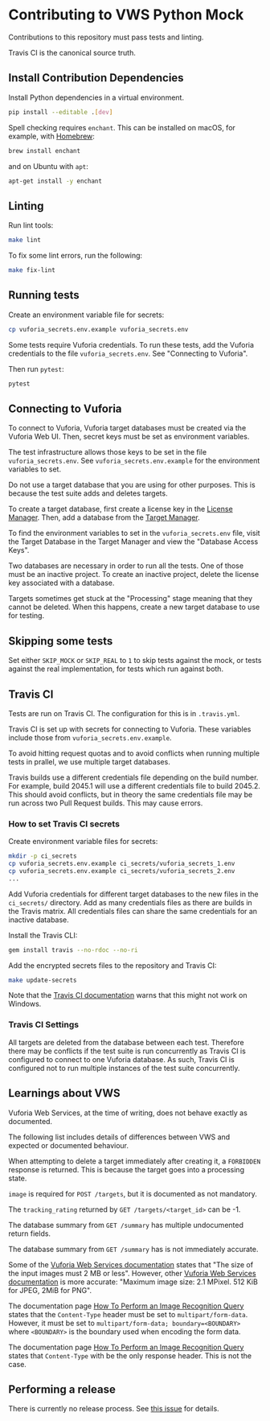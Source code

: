 # Contributing to VWS Python Mock

Contributions to this repository must pass tests and linting.

Travis CI is the canonical source truth.

## Install Contribution Dependencies

Install Python dependencies in a virtual environment.

```sh
pip install --editable .[dev]
```

Spell checking requires `enchant`.
This can be installed on macOS, for example, with [Homebrew](http://brew.sh):

```sh
brew install enchant
```

and on Ubuntu with `apt`:

```sh
apt-get install -y enchant
```

## Linting

Run lint tools:

```sh
make lint
```

To fix some lint errors, run the following:

```sh
make fix-lint
```

## Running tests

Create an environment variable file for secrets:

```sh
cp vuforia_secrets.env.example vuforia_secrets.env
```

Some tests require Vuforia credentials.
To run these tests, add the Vuforia credentials to the file `vuforia_secrets.env`.
See "Connecting to Vuforia".

Then run `pytest`:

```sh
pytest
```

## Connecting to Vuforia

To connect to Vuforia,
Vuforia target databases must be created via the Vuforia Web UI.
Then, secret keys must be set as environment variables.

The test infrastructure allows those keys to be set in the file `vuforia_secrets.env`.
See `vuforia_secrets.env.example` for the environment variables to set.

Do not use a target database that you are using for other purposes.
This is because the test suite adds and deletes targets.

To create a target database, first create a license key in the [License Manager](https://developer.vuforia.com/targetmanager/licenseManager/licenseListing).
Then, add a database from the [Target Manager](https://developer.vuforia.com/targetmanager).

To find the environment variables to set in the `vuforia_secrets.env` file,
visit the Target Database in the Target Manager and view the "Database Access Keys".

Two databases are necessary in order to run all the tests.
One of those must be an inactive project.
To create an inactive project, delete the license key associated with a database.

Targets sometimes get stuck at the "Processing" stage meaning that they cannot be deleted.
When this happens, create a new target database to use for testing.

## Skipping some tests

Set either `SKIP_MOCK` or `SKIP_REAL` to `1` to skip tests against the mock, or tests against the real implementation, for tests which run against both.

## Travis CI

Tests are run on Travis CI.
The configuration for this is in `.travis.yml`.

Travis CI is set up with secrets for connecting to Vuforia.
These variables include those from `vuforia_secrets.env.example`.

To avoid hitting request quotas and to avoid conflicts when running multiple tests in prallel, we use multiple target databases.

Travis builds use a different credentials file depending on the build number.
For example, build 2045.1 will use a different credentials file to build 2045.2.
This should avoid conflicts, but in theory the same credentials file may be run across two Pull Request builds.
This may cause errors.

### How to set Travis CI secrets

Create environment variable files for secrets:

```sh
mkdir -p ci_secrets
cp vuforia_secrets.env.example ci_secrets/vuforia_secrets_1.env
cp vuforia_secrets.env.example ci_secrets/vuforia_secrets_2.env
...
```

Add Vuforia credentials for different target databases to the new files in the `ci_secrets/` directory.
Add as many credentials files as there are builds in the Travis matrix.
All credentials files can share the same credentials for an inactive database.

Install the Travis CLI:

```sh
gem install travis --no-rdoc --no-ri
```

Add the encrypted secrets files to the repository and Travis CI:

```sh
make update-secrets
```

Note that the [Travis CI documentation](https://docs.travis-ci.com/user/encrypting-files/#Caveat) warns that this might not work on Windows.

### Travis CI Settings

All targets are deleted from the database between each test.
Therefore there may be conflicts if the test suite is run concurrently as Travis CI is configured to connect to one Vuforia database.
As such, Travis CI is configured not to run multiple instances of the test suite concurrently.

## Learnings about VWS

Vuforia Web Services, at the time of writing, does not behave exactly as documented.

The following list includes details of differences between VWS and expected or documented behaviour.

When attempting to delete a target immediately after creating it, a `FORBIDDEN` response is returned.
This is because the target goes into a processing state.

`image` is required for `POST /targets`, but it is documented as not mandatory.

The `tracking_rating` returned by `GET /targets/<target_id>` can be -1.

The database summary from `GET /summary` has multiple undocumented return fields.

The database summary from `GET /summary` has is not immediately accurate.

Some of the [Vuforia Web Services documentation](https://library.vuforia.com/articles/Training/Image-Target-Guide) states that "The size of the input images must 2 MB or less".
However, other [Vuforia Web Services documentation](https://library.vuforia.com/articles/Solution/How-To-Perform-an-Image-Recognition-Query) is more accurate:
"Maximum image size: 2.1 MPixel. 512 KiB for JPEG, 2MiB for PNG".

The documentation page [How To Perform an Image Recognition Query](https://library.vuforia.com/articles/Solution/How-To-Perform-an-Image-Recognition-Query) states that the `Content-Type` header must be set to `multipart/form-data`.
However, it must be set to `multipart/form-data; boundary=<BOUNDARY>` where `<BOUNDARY>` is the boundary used when encoding the form data.

The documentation page [How To Perform an Image Recognition Query](https://library.vuforia.com/articles/Solution/How-To-Perform-an-Image-Recognition-Query) states that `Content-Type` with be the only response header.
This is not the case.

## Performing a release

There is currently no release process.
See [this issue](https://github.com/adamtheturtle/vws-python/issues/55) for details.
